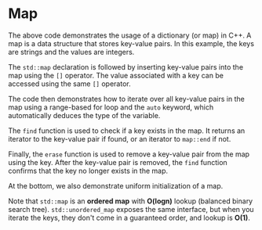 # Map

The above code demonstrates the usage of a dictionary (or map) in C++. A map is a data structure that stores key-value pairs. In this example, the keys are strings and the values are integers.

The `std::map` declaration is followed by inserting key-value pairs into the map using the `[]` operator. The value associated with a key can be accessed using the same `[]` operator.

The code then demonstrates how to iterate over all key-value pairs in the map using a range-based for loop and the `auto` keyword, which automatically deduces the type of the variable.

The `find` function is used to check if a key exists in the map. It returns an iterator to the key-value pair if found, or an iterator to `map::end` if not.

Finally, the `erase` function is used to remove a key-value pair from the map using the key. After the key-value pair is removed, the `find` function confirms that the key no longer exists in the map.

At the bottom, we also demonstrate uniform initialization of a map.

Note that `std::map` is an __ordered map__ with __O(logn)__ lookup (balanced binary search tree). `std::unordered_map` exposes the same interface, but when you iterate the keys, they don't come in a guaranteed order, and lookup is __O(1)__.
